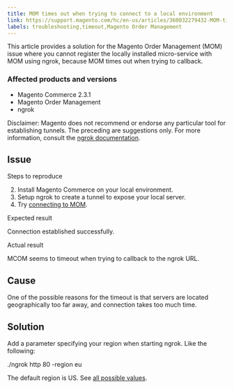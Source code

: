 ```yaml
---
title: MOM times out when trying to connect to a local environment
link: https://support.magento.com/hc/en-us/articles/360032279432-MOM-times-out-when-trying-to-connect-to-a-local-environment
labels: troubleshooting,timeout,Magento Order Management
---
```


This article provides a solution for the Magento Order Management (MOM) issue where you cannot register the locally installed micro-service with MOM using ngrok, because MOM times out when trying to callback.

 ### Affected products and versions

 
 * Magento Commerce 2.3.1
 * Magento Order Management
 * ngrok
 
 Disclaimer: Magento does not recommend or endorse any particular tool for establishing tunnels. The preceding are suggestions only. For more information, consult the [ngrok documentation](https://ngrok.com/docs "mailto:https://ngrok.com/docs").

 Issue
-----

 Steps to reproduce

 
 2. Install Magento Commerce on your local environment. 
 4. Setup ngrok to create a tunnel to expose your local server.
 6. Try [connecting to MOM](https://omsdocs.magento.com/en/integration/connector/setup-tutorial/).
 
 Expected result

 Connection established successfully.

 Actual result

 MCOM seems to timeout when trying to callback to the ngrok URL.

 Cause
-----

 One of the possible reasons for the timeout is that servers are located geographically too far away, and connection takes too much time. 

 Solution
--------

 Add a parameter specifying your region when starting ngrok. Like the following:

  ./ngrok http 80 -region eu

 The default region is US. See [all possible values](https://ngrok.com/docs#config_region).


